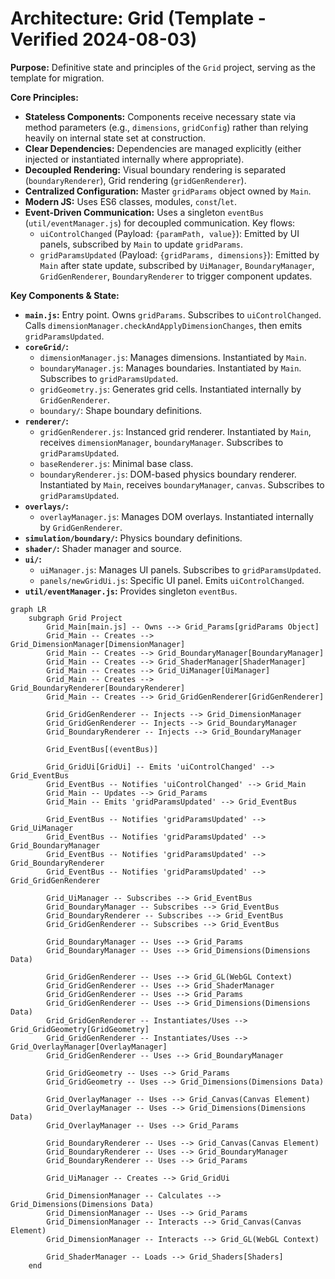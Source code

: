 # Architecture: Grid (Template - Verified 2024-08-03)

**Purpose:** Definitive state and principles of the `Grid` project, serving as the template for migration.

**Core Principles:**

- **Stateless Components:** Components receive necessary state via method parameters (e.g., `dimensions`, `gridConfig`) rather than relying heavily on internal state set at construction.
- **Clear Dependencies:** Dependencies are managed explicitly (either injected or instantiated internally where appropriate).
- **Decoupled Rendering:** Visual boundary rendering is separated (`boundaryRenderer`), Grid rendering (`gridGenRenderer`).
- **Centralized Configuration:** Master `gridParams` object owned by `Main`.
- **Modern JS:** Uses ES6 classes, modules, `const`/`let`.
- **Event-Driven Communication:** Uses a singleton `eventBus` (`util/eventManager.js`) for decoupled communication. Key flows:
  - `uiControlChanged` (Payload: `{paramPath, value}`): Emitted by UI panels, subscribed by `Main` to update `gridParams`.
  - `gridParamsUpdated` (Payload: `{gridParams, dimensions}`): Emitted by `Main` after state update, subscribed by `UiManager`, `BoundaryManager`, `GridGenRenderer`, `BoundaryRenderer` to trigger component updates.

**Key Components & State:**

- **`main.js`:** Entry point. Owns `gridParams`. Subscribes to `uiControlChanged`. Calls `dimensionManager.checkAndApplyDimensionChanges`, then emits `gridParamsUpdated`.
- **`coreGrid/`:**
  - `dimensionManager.js`: Manages dimensions. Instantiated by `Main`.
  - `boundaryManager.js`: Manages boundaries. Instantiated by `Main`. Subscribes to `gridParamsUpdated`.
  - `gridGeometry.js`: Generates grid cells. Instantiated internally by `GridGenRenderer`.
  - `boundary/`: Shape boundary definitions.
- **`renderer/`:**
  - `gridGenRenderer.js`: Instanced grid renderer. Instantiated by `Main`, receives `dimensionManager`, `boundaryManager`. Subscribes to `gridParamsUpdated`.
  - `baseRenderer.js`: Minimal base class.
  - `boundaryRenderer.js`: DOM-based physics boundary renderer. Instantiated by `Main`, receives `boundaryManager`, `canvas`. Subscribes to `gridParamsUpdated`.
- **`overlays/`:**
  - `overlayManager.js`: Manages DOM overlays. Instantiated internally by `GridGenRenderer`.
- **`simulation/boundary/`:** Physics boundary definitions.
- **`shader/`:** Shader manager and source.
- **`ui/`:**
  - `uiManager.js`: Manages UI panels. Subscribes to `gridParamsUpdated`.
  - `panels/newGridUi.js`: Specific UI panel. Emits `uiControlChanged`.
- **`util/eventManager.js`:** Provides singleton `eventBus`.

```mermaid
graph LR
    subgraph Grid Project
        Grid_Main[main.js] -- Owns --> Grid_Params[gridParams Object]
        Grid_Main -- Creates --> Grid_DimensionManager[DimensionManager]
        Grid_Main -- Creates --> Grid_BoundaryManager[BoundaryManager]
        Grid_Main -- Creates --> Grid_ShaderManager[ShaderManager]
        Grid_Main -- Creates --> Grid_UiManager[UiManager]
        Grid_Main -- Creates --> Grid_BoundaryRenderer[BoundaryRenderer]
        Grid_Main -- Creates --> Grid_GridGenRenderer[GridGenRenderer]

        Grid_GridGenRenderer -- Injects --> Grid_DimensionManager
        Grid_GridGenRenderer -- Injects --> Grid_BoundaryManager
        Grid_BoundaryRenderer -- Injects --> Grid_BoundaryManager

        Grid_EventBus[(eventBus)]

        Grid_GridUi[GridUi] -- Emits 'uiControlChanged' --> Grid_EventBus
        Grid_EventBus -- Notifies 'uiControlChanged' --> Grid_Main
        Grid_Main -- Updates --> Grid_Params
        Grid_Main -- Emits 'gridParamsUpdated' --> Grid_EventBus

        Grid_EventBus -- Notifies 'gridParamsUpdated' --> Grid_UiManager
        Grid_EventBus -- Notifies 'gridParamsUpdated' --> Grid_BoundaryManager
        Grid_EventBus -- Notifies 'gridParamsUpdated' --> Grid_BoundaryRenderer
        Grid_EventBus -- Notifies 'gridParamsUpdated' --> Grid_GridGenRenderer

        Grid_UiManager -- Subscribes --> Grid_EventBus
        Grid_BoundaryManager -- Subscribes --> Grid_EventBus
        Grid_BoundaryRenderer -- Subscribes --> Grid_EventBus
        Grid_GridGenRenderer -- Subscribes --> Grid_EventBus

        Grid_BoundaryManager -- Uses --> Grid_Params
        Grid_BoundaryManager -- Uses --> Grid_Dimensions(Dimensions Data)

        Grid_GridGenRenderer -- Uses --> Grid_GL(WebGL Context)
        Grid_GridGenRenderer -- Uses --> Grid_ShaderManager
        Grid_GridGenRenderer -- Uses --> Grid_Params
        Grid_GridGenRenderer -- Uses --> Grid_Dimensions(Dimensions Data)
        Grid_GridGenRenderer -- Instantiates/Uses --> Grid_GridGeometry[GridGeometry]
        Grid_GridGenRenderer -- Instantiates/Uses --> Grid_OverlayManager[OverlayManager]
        Grid_GridGenRenderer -- Uses --> Grid_BoundaryManager

        Grid_GridGeometry -- Uses --> Grid_Params
        Grid_GridGeometry -- Uses --> Grid_Dimensions(Dimensions Data)

        Grid_OverlayManager -- Uses --> Grid_Canvas(Canvas Element)
        Grid_OverlayManager -- Uses --> Grid_Dimensions(Dimensions Data)
        Grid_OverlayManager -- Uses --> Grid_Params

        Grid_BoundaryRenderer -- Uses --> Grid_Canvas(Canvas Element)
        Grid_BoundaryRenderer -- Uses --> Grid_BoundaryManager
        Grid_BoundaryRenderer -- Uses --> Grid_Params

        Grid_UiManager -- Creates --> Grid_GridUi

        Grid_DimensionManager -- Calculates --> Grid_Dimensions(Dimensions Data)
        Grid_DimensionManager -- Uses --> Grid_Params
        Grid_DimensionManager -- Interacts --> Grid_Canvas(Canvas Element)
        Grid_DimensionManager -- Interacts --> Grid_GL(WebGL Context)

        Grid_ShaderManager -- Loads --> Grid_Shaders[Shaders]
    end
```
